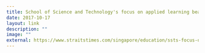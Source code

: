 ```yaml
---
title: School of Science and Technology's focus on applied learning bears fruit
date: 2017-10-17
layout: link
description: ""
image: ""
external: https://www.straitstimes.com/singapore/education/ssts-focus-on-applied-learning-bears-fruit
---
```

